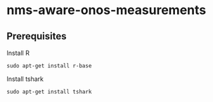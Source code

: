 # nms-aware-onos-measurements

## Prerequisites
Install R
```
sudo apt-get install r-base
```
Install tshark
```
sudo apt-get install tshark
```

